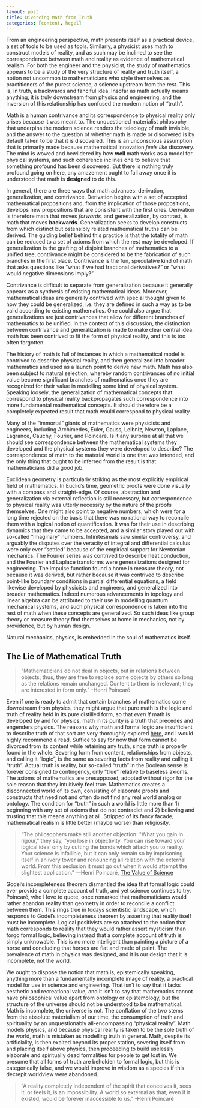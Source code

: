 ```yaml
---
layout: post
title: Divorcing Math from Truth
categories: [content, hegel]
---
```


From an engineering perspective, math presents itself as a practical device, a set of tools to be used as tools. Similarly, a physicist uses math to construct models of reality, and as such may be inclined to see the correspondence between math and reality as evidence of mathematical realism. For both the engineer and the physicist, the study of mathematics appears to be a study of the very structure of reality and truth itself, a notion not uncommon to mathematicians who style themselves as practitioners of the purest science, a science upstream from the rest. This is, in truth, a backwards and fanciful idea. Insofar as math actually means anything, it is truly downstream from physics and engineering, and the inversion of this relationship has confused the modern notion of “truth”. 

<!-- More -->

Math is a human contrivance and its correspondence to physical reality only arises because it was meant to. The unquestioned materialist philosophy that underpins the modern science renders the teleology of math invisible, and the answer to the question of whether math is made or discovered is by default taken to be that it is discovered. This is an unconscious assumption that is primarily made because mathematical innovation *feels like* discovery. The mind is wowed and bewildered by how **well** math works as a model for physical systems, and such coherence inclines one to believe that something profound has been discovered. But there is nothing truly profound going on here, any amazement ought to fall away once it is understood that math is **designed** to do this.

In general, there are three ways that math advances: derivation, generalization, and contrivance. Derivation begins with a set of accepted mathematical propositions and, from the implication of those propositions, develops new propositions that are consistent with the first ones. Derivation is therefore math that moves *forwards,* and generalization, by contrast, is math that moves **backwards**. Generalization seeks to develop constructs from which distinct but ostensibly related mathematical truths can be derived. The guiding belief behind this practice is that the totality of math can be reduced to a set of axioms from which the rest may be developed. If generalization is the grafting of disjoint branches of mathematics to a unified tree, contrivance might be considered to be the fabrication of such branches in the first place. Contrivance is the fun, speculative kind of math that asks questions like “what if we had fractional derivatives?” or “what would negative dimensions imply?”

Contrivance is difficult to separate from generalization because it generally appears as a synthesis of existing mathematical ideas. Moreover, mathematical ideas are generally contrived with special thought given to how they could be generalized, i.e. they are defined in such a way as to be valid according to existing mathematics. One could also argue that generalizations are just contrivances that allow for different branches of mathematics to be unified. In the context of this discussion, the distinction between contrivance and generalization is made to make clear central idea: math has been contrived to fit the form of physical reality, and this is too often forgotten.

The history of math is full of instances in which a mathematical model is contrived to describe physical reality, and then generalized into broader mathematics and used as a launch point to derive new math. Math has also been subject to natural selection, whereby random contrivances of no initial value become significant branches of mathematics once they are recognized for their value in modelling some kind of physical system. Speaking loosely, the generalization of mathematical concepts that correspond to physical reality backpropagates such correspondence into more fundamental mathematical concepts. It should therefore be a completely expected result that math would correspond to physical reality.

Many of the “immortal” giants of mathematics were physicists and engineers, including Archimedes, Euler, Gauss, Leibniz, Newton, Laplace, Lagrance, Cauchy, Fourier, and Poincaré. Is it any surprise at all that we should see correspondence between the mathematical systems they developed and the physical systems they were developed to describe? The correspondence of math to the material world is one that was intended, and the only thing that ought to be inferred from the result is that mathematicians did a good job.

Euclidean geometry is particularly striking as the most explicitly empirical field of mathematics. In Euclid’s time, geometric proofs were done visually with a compass and straight-edge. Of course, abstraction and generalization via external reflection is still necessary, but correspondence to physical reality was utterly necessity by the nature of the proofs themselves. One might also point to negative numbers, which were for a long time rejected on the basis that there was no rational way to reconcile them with a logical notion of quantification. It was for their use in describing dynamics that they came to be accepted, and a similar story played out with so-called “imaginary” numbers. Infinitesimals saw similar controversy, and arguably the disputes over the veracity of integral and differential calculus were only ever “settled” because of the empirical support for Newtonian mechanics. The Fourier series was contrived to describe heat conduction, and the Fourier and Laplace transforms were generalizations designed for engineering. The impulse function found a home in measure theory, not because it was derived, but rather because it was contrived to describe point-like boundary conditions in partial differential equations, a field likewise developed by physicists and engineers, and generalized into broader mathematics. Indeed numerous advancements in topology and linear algebra can be attributed to their use in modelling quantum mechanical systems, and such physical correspondence is taken into the rest of math when these concepts are generalized. So such ideas like group theory or measure theory find themselves at home in mechanics, not by providence, but by human design.

Natural mechanics, physics, is embedded in the soul of mathematics itself.

## The Lie of Mathematical Truth

> “Mathematicians do not deal in objects, but in relations between objects; thus, they are free to replace some objects by others so long as the relations remain unchanged. Content to them is irrelevant; they are interested in form only.” -Henri Poincaré

Even if one is ready to admit that certain branches of mathematics come downstream from physics, they might argue that pure math is the logic and truth of reality held in its pure distilled form, so that *even if* math is developed by and for physics, math in its purity is a truth that precedes and engenders physics. The reasons why math and formal logic are insufficient to describe truth of that sort are very thoroughly explored [here](https://www.arcaneknowledge.org/philtheo/formal/formal1.htm), and I would highly recommend a read. Suffice to say for now that form cannot be divorced from its content while retaining any truth, since truth is properly found in the whole. Severing form from content, relationships from objects, and calling it “logic”, is the same as severing facts from reality and calling it “truth”. Actual truth is reality, but so-called “truth” in the Boolean sense is forever consigned to contingency, only “true” relative to baseless axioms. The axioms of mathematics are presupposed, adopted without rigor for the sole reason that they intuitively ****feel**** true. Mathematics creates a disconnected world of its own, consisting of elaborate proofs and constructs that need not and often do not find any real world analog or ontology. The condition for “truth” in such a world is little more than 1) beginning with any set of axioms that do not contradict and 2) believing and trusting that this means anything at all. Stripped of its fancy facade, mathematical realism is little better (maybe worse) than religiosity.

> “The philosophers make still another objection: "What you gain in rigour," they say, "you lose in objectivity. You can rise toward your logical ideal only by cutting the bonds which attach you to reality. Your science is infallible, but it can only remain so by imprisoning itself in an ivory tower and renouncing all relation with the external world. From this seclusion it must go out when it would attempt the slightest application.”  ―Henri Poincaré, [The Value of Science](https://www.goodreads.com/work/quotes/1002131)

Godel’s incompleteness theorem dismantled the idea that formal logic could ever provide a complete account of truth, and yet science continues to try. Poincaré, who I love to quote, once remarked that mathematicians would rather abandon reality than geometry in order to reconcile a conflict between them. This rings true in todays scientistic landscape, which responds to Godel’s incompleteness theorem by asserting that reality itself must be incomplete. Logical positivists are so attached to the notion that math corresponds to reality that they would rather assert mysticism than forgo formal logic, believing instead that a complete account of truth is simply unknowable. This is no more intelligent than painting a picture of a horse and concluding that horses are flat and made of paint. The prevalence of math in physics was designed, and it is our design that it is incomplete, not the world.

We ought to dispose the notion that math is, epistemically speaking, anything more than a fundamentally incomplete image of reality, a practical model for use in science and engineering.  That isn’t to say that it lacks aesthetic and recreational value, and it isn’t to say that mathematics cannot have philosophical value apart from ontology or epistemology, but the structure of the universe should not be understood to be mathematical. Math is incomplete, the universe is not. The conflation of the two stems from the absolute materialism of our time, the consumption of truth and spirituality by an unquestionably all-encompassing “physical reality”. Math models physics, and because physical reality is taken to be the sole truth of the world, math is mistaken as modelling truth in general. Math, despite its artificiality, is then exalted beyond its proper station, severing itself from and placing itself above physics, then proceeding to build uselessly elaborate and spiritually dead formalities for people to get lost in. We presume that all forms of truth are beholden to formal logic, but this is categorically false, and we would improve in wisdom as a species if this decrepit worldview were abandoned. 

> “A reality completely independent of the spirit that conceives it, sees it, or feels it, is an impossibility. A world so external as that, even if it existed, would be forever inaccessible to us.” -Henri Poincaré
